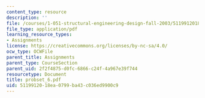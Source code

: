 ```yaml
---
content_type: resource
description: ''
file: /courses/1-051-structural-engineering-design-fall-2003/5119912018ea0799ba43c036ed9900c9_probset_6.pdf
file_type: application/pdf
learning_resource_types:
- Assignments
license: https://creativecommons.org/licenses/by-nc-sa/4.0/
ocw_type: OCWFile
parent_title: Assignments
parent_type: CourseSection
parent_uid: 2f2f4875-d0fc-6866-c24f-4a967e39f744
resourcetype: Document
title: probset_6.pdf
uid: 51199120-18ea-0799-ba43-c036ed9900c9
---
```

